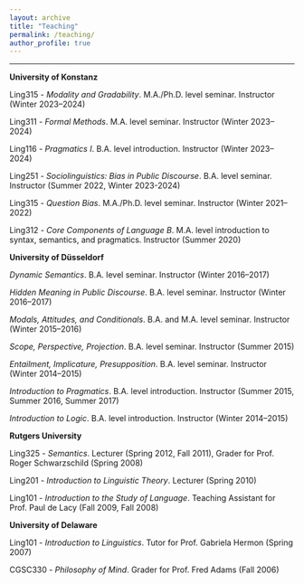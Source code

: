 ```yaml
---
layout: archive
title: "Teaching"
permalink: /teaching/
author_profile: true
---
```

------
**University of Konstanz**

Ling315 - *Modality and Gradability*. M.A./Ph.D. level seminar. Instructor (Winter 2023–2024)

Ling311 - *Formal Methods*. M.A. level seminar. Instructor (Winter 2023–2024)

Ling116 - *Pragmatics I*. B.A. level introduction. Instructor (Winter 2023–2024)

Ling251 - *Sociolinguistics: Bias in Public Discourse*. B.A. level seminar. Instructor (Summer 2022, Winter 2023-2024)  

Ling315 - *Question Bias*. M.A./Ph.D. level seminar. Instructor (Winter 2021–2022) 

Ling312 - *Core Components of Language B*. M.A. level introduction to syntax, semantics, and pragmatics. Instructor (Summer 2020) 

**University of Düsseldorf**

*Dynamic Semantics*. B.A. level seminar. Instructor (Winter 2016–2017)

*Hidden Meaning in Public Discourse*. B.A. level seminar. Instructor (Winter 2016–2017) 

*Modals, Attitudes, and Conditionals*. B.A. and M.A. level seminar. Instructor (Winter 2015–2016) 

*Scope, Perspective, Projection*. B.A. level seminar. Instructor (Summer 2015) 

*Entailment, Implicature, Presupposition*. B.A. level seminar. Instructor (Winter 2014–2015) 

*Introduction to Pragmatics*. B.A. level introduction. Instructor (Summer 2015, Summer 2016, Summer 2017) 

*Introduction to Logic*. B.A. level introduction. Instructor (Winter 2014–2015) 

**Rutgers University**

Ling325 - *Semantics*. Lecturer (Spring 2012, Fall 2011), Grader for Prof. Roger Schwarzschild (Spring 2008)

Ling201 - *Introduction to Linguistic Theory*. Lecturer (Spring 2010)

Ling101 - *Introduction to the Study of Language*. Teaching Assistant for Prof. Paul de Lacy (Fall 2009, Fall 2008)

**University of Delaware**

Ling101 - *Introduction to Linguistics*. Tutor for Prof. Gabriela Hermon (Spring 2007)

CGSC330 - *Philosophy of Mind*. Grader for Prof. Fred Adams (Fall 2006)
